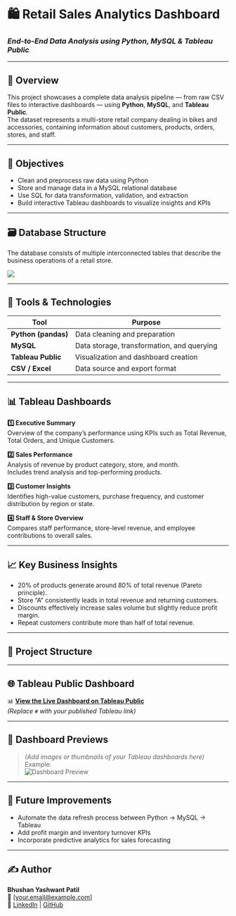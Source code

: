 # 🛍️ Retail Sales Analytics Dashboard  
### *End-to-End Data Analysis using Python, MySQL & Tableau Public*

---

## 📖 Overview  
This project showcases a complete data analysis pipeline — from raw CSV files to interactive dashboards — using **Python**, **MySQL**, and **Tableau Public**.  
The dataset represents a multi-store retail company dealing in bikes and accessories, containing information about customers, products, orders, stores, and staff.

---

## 🎯 Objectives  
- Clean and preprocess raw data using Python  
- Store and manage data in a MySQL relational database  
- Use SQL for data transformation, validation, and extraction  
- Build interactive Tableau dashboards to visualize insights and KPIs  

---

## 🗃️ Database Structure  

The database consists of multiple interconnected tables that describe the business operations of a retail store.

![](image/rdbms.png)

---

## 🧩 Tools & Technologies  

| Tool | Purpose |
|------|----------|
| **Python (pandas)** | Data cleaning and preparation |
| **MySQL** | Data storage, transformation, and querying |
| **Tableau Public** | Visualization and dashboard creation |
| **CSV / Excel** | Data source and export format |

---

## 📊 Tableau Dashboards  

**1️⃣ Executive Summary**  
Overview of the company’s performance using KPIs such as Total Revenue, Total Orders, and Unique Customers.

**2️⃣ Sales Performance**  
Analysis of revenue by product category, store, and month.  
Includes trend analysis and top-performing products.

**3️⃣ Customer Insights**  
Identifies high-value customers, purchase frequency, and customer distribution by region or state.

**4️⃣ Staff & Store Overview**  
Compares staff performance, store-level revenue, and employee contributions to overall sales.

---

## 📈 Key Business Insights  
- 20% of products generate around 80% of total revenue (Pareto principle).  
- Store “A” consistently leads in total revenue and returning customers.  
- Discounts effectively increase sales volume but slightly reduce profit margin.  
- Repeat customers contribute more than half of total revenue.  

---

## 📁 Project Structure  

---

## 🌐 Tableau Public Dashboard  
📊 **[View the Live Dashboard on Tableau Public](#)**  
*(Replace `#` with your published Tableau link)*

---

## 📸 Dashboard Previews  
> *(Add images or thumbnails of your Tableau dashboards here)*  
> Example:  
> ![Dashboard Preview](images/sales_overview.png)

---

## 🚀 Future Improvements  
- Automate the data refresh process between Python → MySQL → Tableau  
- Add profit margin and inventory turnover KPIs  
- Incorporate predictive analytics for sales forecasting  

---

## ✍️ Author  
**Bhushan Yashwant Patil**  
📧 [your.email@example.com]  
🔗 [LinkedIn](#) | [GitHub](#)
